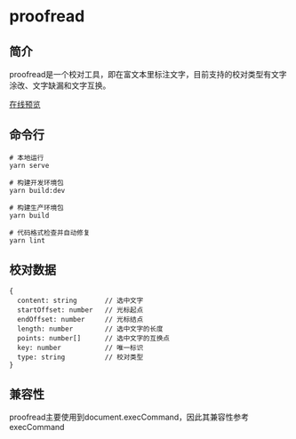 # proofread

## 简介
proofread是一个校对工具，即在富文本里标注文字，目前支持的校对类型有文字涂改、文字缺漏和文字互换。

[在线预览](https://luobin01.github.io/proofread/examples/umd/)

## 命令行
````
# 本地运行
yarn serve

# 构建开发环境包
yarn build:dev

# 构建生产环境包
yarn build

# 代码格式检查并自动修复
yarn lint
````

## 校对数据
````
{
  content: string       // 选中文字
  startOffset: number   // 光标起点
  endOffset: number     // 光标结点
  length: number        // 选中文字的长度
  points: number[]      // 选中文字的互换点
  key: number           // 唯一标识
  type: string          // 校对类型
}
````

## 兼容性

proofread主要使用到document.execCommand，因此其兼容性参考execCommand
